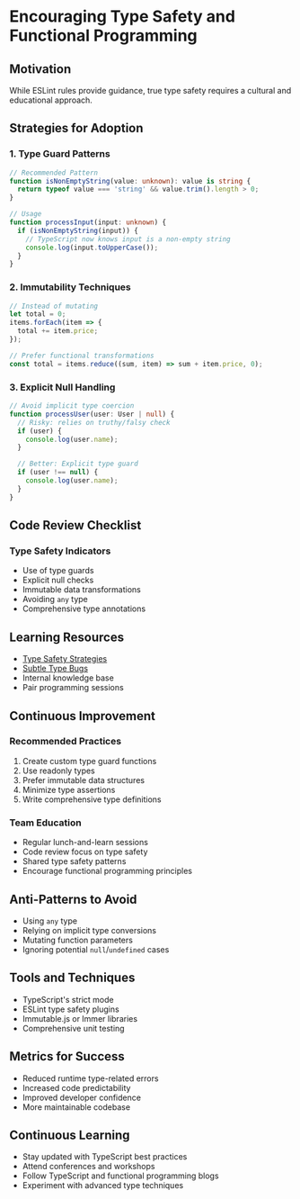 # Encouraging Type Safety and Functional Programming

## Motivation
While ESLint rules provide guidance, true type safety requires a cultural and educational approach.

## Strategies for Adoption

### 1. Type Guard Patterns
```typescript
// Recommended Pattern
function isNonEmptyString(value: unknown): value is string {
  return typeof value === 'string' && value.trim().length > 0;
}

// Usage
function processInput(input: unknown) {
  if (isNonEmptyString(input)) {
    // TypeScript now knows input is a non-empty string
    console.log(input.toUpperCase());
  }
}
```

### 2. Immutability Techniques
```typescript
// Instead of mutating
let total = 0;
items.forEach(item => {
  total += item.price;
});

// Prefer functional transformations
const total = items.reduce((sum, item) => sum + item.price, 0);
```

### 3. Explicit Null Handling
```typescript
// Avoid implicit type coercion
function processUser(user: User | null) {
  // Risky: relies on truthy/falsy check
  if (user) {
    console.log(user.name);
  }

  // Better: Explicit type guard
  if (user !== null) {
    console.log(user.name);
  }
}
```

## Code Review Checklist

### Type Safety Indicators
- Use of type guards
- Explicit null checks
- Immutable data transformations
- Avoiding `any` type
- Comprehensive type annotations

## Learning Resources
- [Type Safety Strategies](/docs/linting/type_safety_strategies.md)
- [Subtle Type Bugs](/docs/linting/subtle_type_bugs.md)
- Internal knowledge base
- Pair programming sessions

## Continuous Improvement

### Recommended Practices
1. Create custom type guard functions
2. Use readonly types
3. Prefer immutable data structures
4. Minimize type assertions
5. Write comprehensive type definitions

### Team Education
- Regular lunch-and-learn sessions
- Code review focus on type safety
- Shared type safety patterns
- Encourage functional programming principles

## Anti-Patterns to Avoid
- Using `any` type
- Relying on implicit type conversions
- Mutating function parameters
- Ignoring potential `null`/`undefined` cases

## Tools and Techniques
- TypeScript's strict mode
- ESLint type safety plugins
- Immutable.js or Immer libraries
- Comprehensive unit testing

## Metrics for Success
- Reduced runtime type-related errors
- Increased code predictability
- Improved developer confidence
- More maintainable codebase

## Continuous Learning
- Stay updated with TypeScript best practices
- Attend conferences and workshops
- Follow TypeScript and functional programming blogs
- Experiment with advanced type techniques
